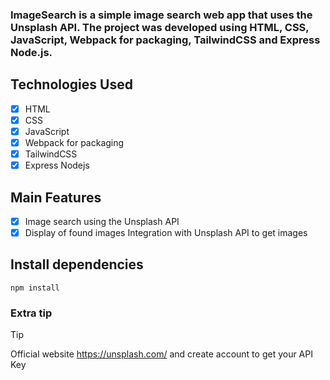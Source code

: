 ### ImageSearch is a simple image search web app that uses the Unsplash API. The project was developed using HTML, CSS, JavaScript, Webpack for packaging, TailwindCSS and Express Node.js.
## Technologies Used

- [x] HTML
- [x] CSS
- [x] JavaScript
- [x] Webpack for packaging
- [x] TailwindCSS
- [x] Express Nodejs

## Main Features
- [x] Image search using the Unsplash API
- [x] Display of found images Integration with Unsplash API to get images

## Install dependencies 

```
npm install
```

### Extra tip
> [!TIP]
> Official website https://unsplash.com/ and create account to get your API Key
